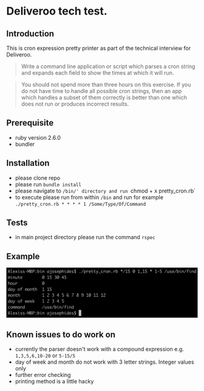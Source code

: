# Deliveroo tech test.

## Introduction
This is cron expression pretty printer as part of the technical interview for Deliveroo.

> Write a command line application or script which parses a cron string and expands each field to show the times at which it will run.

>You should not spend more than three hours on this exercise. If you do not have time to handle all possible cron strings, then an app which handles a subset of them correctly is better than one which does not run or produces incorrect results.

## Prerequisite
* ruby version 2.6.0
* bundler

## Installation
* please clone repo
* please run `bundle install`
* please navigate to `/bin/' directory and run `chmod + x pretty_cron.rb`
* to execute please run from within `/bin` and run for example `./pretty_cron.rb * * * * 1 /Some/Type/Of/Command`

## Tests
* in main project directory please run the command `rspec`

## Example
![example](https://github.com/ajosephides/pretty-cron-parser/blob/master/public/cron_parser_working_example_screenshot.png)

## Known issues to do work on
* currently the parser doesn't work with a compound expression e.g. `1,3,5,6,10-20`  or  `5-15/5`
* day of week and month do not work with 3 letter strings. Integer values only
* further error checking
* printing method is a little hacky